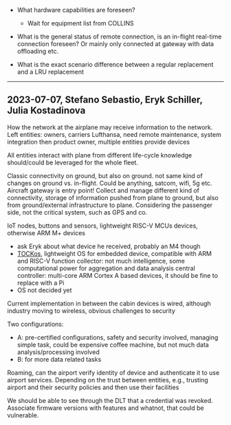 - What hardware capabilities are foreseen?

  - Wait for equipment list from COLLINS

- What is the general status of remote connection, is an in-flight real-time connection foreseen? Or
  mainly only connected at gateway with data offloading etc.

- What is the exact scenario difference between a regular replacement and a LRU replacement

---

## 2023-07-07, Stefano Sebastio, Eryk Schiller, Julia Kostadinova

How the network at the airplane may receive information to the network.
Left entities: owners, carriers Lufthansa, need remote maintenance, system integration
then product owner, multiple entities provide devices

All entities interact with plane from different life-cycle
knowledge should/could be leveraged for the whole fleet.

Classic connectivity on ground, but also on ground. not same kind of changes on ground vs.
in-flight. Could be anything, satcom, wifi, 5g etc.
Aircraft gateway is entry point! Collect and manage different kind of connectivity, storage of
information pushed from plane to ground, but also from ground/external infrastructure to plane.
Considering the passenger side, not the critical system, such as GPS and co.

IoT nodes, buttons and sensors, lightweight RISC-V MCUs devices, otherwise ARM M+ devices

- ask Eryk about what device he received, probably an M4 though
- [TOCKos](https://tockos.org/), lightweight OS for embedded device, compatible with ARM and RISC-V
  function collector: not much intelligence, some computational power for aggregation and data
  analysis
  central controller: multi-core ARM Cortex A based devices, it should be fine to replace with a Pi
- OS not decided yet

Current implementation in between the cabin devices is wired, although industry moving to wireless,
obvious challenges to security

Two configurations:

- A: pre-certified configurations, safety and security involved, managing simple task, could be
  expensive coffee machine, but not much data analysis/processing involved
- B: for more data related tasks

Roaming, can the airport verify identity of device and authenticate it to use airport services.
Depending on the trust between entities, e.g., trusting airport and their security policies and then
use their facilities

We should be able to see through the DLT that a credential was revoked. Associate firmware
versions with features and whatnot, that could be vulnerable.
